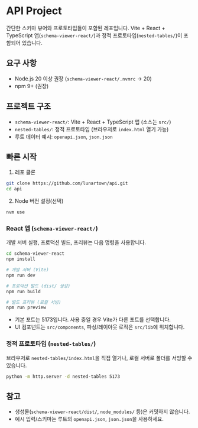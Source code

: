 # API Project

간단한 스키마 뷰어와 프로토타입들이 포함된 레포입니다. Vite + React + TypeScript 앱(`schema-viewer-react/`)과 정적 프로토타입(`nested-tables/`)이 포함되어 있습니다.

## 요구 사항
- Node.js 20 이상 권장 (`schema-viewer-react/.nvmrc` → 20)
- npm 9+ (권장)

## 프로젝트 구조
- `schema-viewer-react/`: Vite + React + TypeScript 앱 (소스는 `src/`)
- `nested-tables/`: 정적 프로토타입 (브라우저로 `index.html` 열기 가능)
- 루트 데이터 예시: `openapi.json`, `json.json`

## 빠른 시작
1) 레포 클론

```bash
git clone https://github.com/lunartown/api.git
cd api
```

2) Node 버전 설정(선택)

```bash
nvm use
```

### React 앱 (`schema-viewer-react/`)
개발 서버 실행, 프로덕션 빌드, 프리뷰는 다음 명령을 사용합니다.

```bash
cd schema-viewer-react
npm install

# 개발 서버 (Vite)
npm run dev

# 프로덕션 빌드 (dist/ 생성)
npm run build

# 빌드 프리뷰 (로컬 서빙)
npm run preview
```

- 기본 포트는 5173입니다. 사용 중일 경우 Vite가 다른 포트를 선택합니다.
- UI 컴포넌트는 `src/components`, 파싱/레이아웃 로직은 `src/lib`에 위치합니다.

### 정적 프로토타입 (`nested-tables/`)
브라우저로 `nested-tables/index.html`을 직접 열거나, 로컬 서버로 폴더를 서빙할 수 있습니다.

```bash
python -m http.server -d nested-tables 5173
```

## 참고
- 생성물(`schema-viewer-react/dist/`, `node_modules/` 등)은 커밋하지 않습니다.
- 예시 입력/스키마는 루트의 `openapi.json`, `json.json`을 사용하세요.

